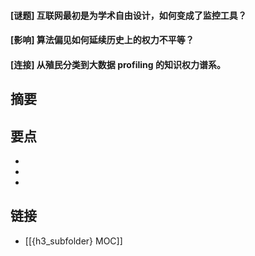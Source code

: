 #### [谜题] 互联网最初是为学术自由设计，如何变成了监控工具？


#### [影响] 算法偏见如何延续历史上的权力不平等？


#### [连接] 从殖民分类到大数据 profiling 的知识权力谱系。


## 摘要


## 要点

- 
- 
- 

## 链接

- [[{h3_subfolder} MOC]]
